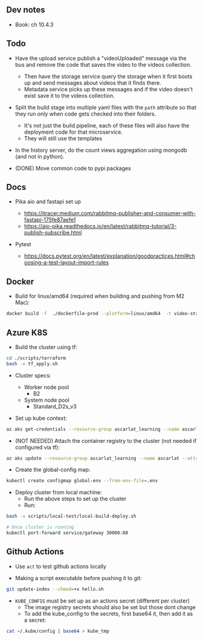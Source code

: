 Dev notes
---------
* Book: ch 10.4.3

Todo
----
* Have the upload service publish a "videoUploaded" message via the bus and remove the code
  that saves the video to the videos collection.
  - Then have the storage service query the storage when it first boots up and send messages about videos
    that it finds there.
  - Metadata service picks up these messages and if the video doesn't exist save it to the videos collection.

* Split the build stage into multiple yaml files with the `path` attribute so that they run only when code
  gets checked into their folders.
  - It's not just the build pipeline, each of these files will also have the deployment code for that 
    microservice. 
  - They will still use the templates

* In the history server, do the count views aggregation using mongodb (and not in python).

* (DONE) Move common code to pypi packages

Docs
----
* Pika aio and fastapi set up
  - https://itracer.medium.com/rabbitmq-publisher-and-consumer-with-fastapi-175fe87aefe1
  - https://aio-pika.readthedocs.io/en/latest/rabbitmq-tutorial/3-publish-subscribe.html

* Pytest
  - https://docs.pytest.org/en/latest/explanation/goodpractices.html#choosing-a-test-layout-import-rules

Docker
------
* Build for linux/amd64 (required when building and pushing from M2 Mac):
```bash
docker build -f  ./dockerfile-prod --platform=linux/amd64  -t video-streaming:2 .
```

Azure K8S
---------
* Build the cluster using tf:

```bash
cd ./scripts/terraform
bash -x tf_apply.sh
```

* Cluster specs:
  - Worker node pool
    * B2
  - System node pool
    * Standard_D2s_v3

* Set up kube context:
```bash
az aks get-credentials --resource-group ascarlat_learning --name ascarlat
```

* (NOT NEEDED) Attach the container registry to the cluster (not needed if configured via tf):
```bash
az aks update --resource-group ascarlat_learning --name ascarlat --attach-acr ascarlat
```

* Create the global-config map:
```bash
kubectl create configmap global-env --from-env-file=.env
```

* Deploy cluster from local machine:
  - Run the above steps to set up the cluster
  - Run: 
``` bash
bash -x scripts/local-test/local-build-deploy.sh

# Once cluster is running
kubectl port-forward service/gateway 30000:80  
```
  

Github Actions
--------------
* Use `act` to test github actions locally

* Making a script executable before pushing it to git:

```bash
git update-index --chmod=+x hello.sh
```

* `KUBE_CONFIG` must be set up as an actions secret (different per cluster)
  - The image registry secrets should also be set but those dont change
  - To add the kube_config to the secrets, first base64 it, then add it as a secret:

```bash
cat ~/.kube/config | base64 > kube_tmp
```

